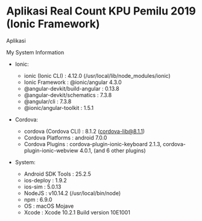 # Aplikasi Real Count KPU Pemilu 2019 (Ionic Framework)

Aplikasi 


My System Information

- Ionic:
  - ionic (Ionic CLI)             : 4.12.0 (/usr/local/lib/node_modules/ionic)
  - Ionic Framework               : @ionic/angular 4.3.0
  - @angular-devkit/build-angular : 0.13.8
  - @angular-devkit/schematics    : 7.3.8
  - @angular/cli                  : 7.3.8
  - @ionic/angular-toolkit        : 1.5.1


- Cordova:
  - cordova (Cordova CLI) : 8.1.2 (cordova-lib@8.1.1) 
  - Cordova Platforms     : android 7.0.0
  - Cordova Plugins       : cordova-plugin-ionic-keyboard 2.1.3, cordova-plugin-ionic-webview 4.0.1, (and 6 other plugins)


- System:
  - Android SDK Tools : 25.2.5
  - ios-deploy        : 1.9.2
  - ios-sim           : 5.0.13
  - NodeJS            : v10.14.2 (/usr/local/bin/node)
  - npm               : 6.9.0 
  - OS                : macOS Mojave
  - Xcode             : Xcode 10.2.1 Build version 10E1001
